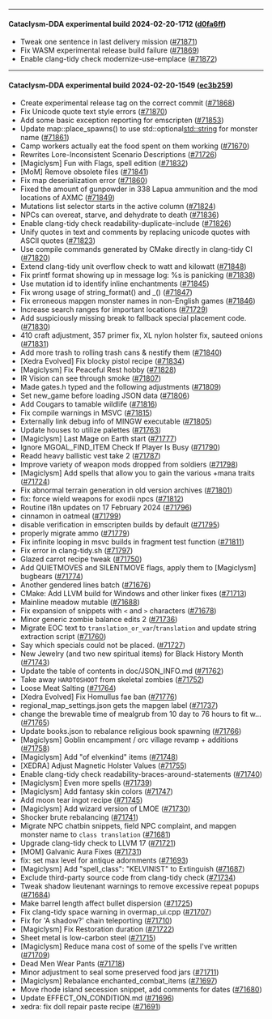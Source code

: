 
---

#### Cataclysm-DDA experimental build 2024-02-20-1712 ([d0fa6ff](https://github.com/CleverRaven/Cataclysm-DDA/releases/tag/cdda-experimental-2024-02-20-1712))

* Tweak one sentence in last delivery mission ([#71871](https://github.com/CleverRaven/Cataclysm-DDA/pull/71871))
* Fix WASM experimental release build failure ([#71869](https://github.com/CleverRaven/Cataclysm-DDA/pull/71869))
* Enable clang-tidy check modernize-use-emplace ([#71872](https://github.com/CleverRaven/Cataclysm-DDA/pull/71872))

---

#### Cataclysm-DDA experimental build 2024-02-20-1549 ([ec3b259](https://github.com/CleverRaven/Cataclysm-DDA/releases/tag/cdda-experimental-2024-02-20-1549))

* Create experimental release tag on the correct commit ([#71868](https://github.com/CleverRaven/Cataclysm-DDA/pull/71868))
* Fix Unicode quote text style errors ([#71870](https://github.com/CleverRaven/Cataclysm-DDA/pull/71870))
* Add some basic exception reporting for emscripten ([#71853](https://github.com/CleverRaven/Cataclysm-DDA/pull/71853))
* Update map::place_spawns() to use std::optional<std::string> for monster name ([#71861](https://github.com/CleverRaven/Cataclysm-DDA/pull/71861))
* Camp workers actually eat the food spent on them working ([#71670](https://github.com/CleverRaven/Cataclysm-DDA/pull/71670))
* Rewrites Lore-Inconsistent Scenario Descriptions ([#71726](https://github.com/CleverRaven/Cataclysm-DDA/pull/71726))
* [Magiclysm] Fun with Flags, spell edition ([#71832](https://github.com/CleverRaven/Cataclysm-DDA/pull/71832))
* [MoM] Remove obsolete files ([#71841](https://github.com/CleverRaven/Cataclysm-DDA/pull/71841))
* Fix map deserialization error ([#71860](https://github.com/CleverRaven/Cataclysm-DDA/pull/71860))
* Fixed the amount of gunpowder in 338 Lapua ammunition and the mod locations of AXMC ([#71849](https://github.com/CleverRaven/Cataclysm-DDA/pull/71849))
* Mutations list selector starts in the active column ([#71824](https://github.com/CleverRaven/Cataclysm-DDA/pull/71824))
* NPCs can overeat, starve, and dehydrate to death ([#71836](https://github.com/CleverRaven/Cataclysm-DDA/pull/71836))
* Enable clang-tidy check readability-duplicate-include ([#71826](https://github.com/CleverRaven/Cataclysm-DDA/pull/71826))
* Unify quotes in text and comments by replacing unicode quotes with ASCII quotes ([#71823](https://github.com/CleverRaven/Cataclysm-DDA/pull/71823))
* Use compile commands generated by CMake directly in clang-tidy CI ([#71820](https://github.com/CleverRaven/Cataclysm-DDA/pull/71820))
* Extend clang-tidy unit overflow check to watt and kilowatt ([#71848](https://github.com/CleverRaven/Cataclysm-DDA/pull/71848))
* Fix printf format showing up in message log: %s is panicking ([#71838](https://github.com/CleverRaven/Cataclysm-DDA/pull/71838))
* Use mutation id to identify inline enchantments ([#71845](https://github.com/CleverRaven/Cataclysm-DDA/pull/71845))
* Fix wrong usage of string_format() and _() ([#71847](https://github.com/CleverRaven/Cataclysm-DDA/pull/71847))
* Fix erroneous mapgen monster names in non-English games ([#71846](https://github.com/CleverRaven/Cataclysm-DDA/pull/71846))
* Increase search ranges for important locations ([#71729](https://github.com/CleverRaven/Cataclysm-DDA/pull/71729))
* Add suspiciously missing break to fallback special placement code. ([#71830](https://github.com/CleverRaven/Cataclysm-DDA/pull/71830))
* 410 craft adjustment, 357 primer fix, XL nylon holster fix, sauteed onions ([#71831](https://github.com/CleverRaven/Cataclysm-DDA/pull/71831))
* Add more trash to rolling trash cans & nestify them ([#71840](https://github.com/CleverRaven/Cataclysm-DDA/pull/71840))
* [Xedra Evolved] Fix blocky pistol recipe ([#71834](https://github.com/CleverRaven/Cataclysm-DDA/pull/71834))
* [Magiclysm] Fix Peaceful Rest hobby ([#71828](https://github.com/CleverRaven/Cataclysm-DDA/pull/71828))
* IR Vision can see through smoke ([#71807](https://github.com/CleverRaven/Cataclysm-DDA/pull/71807))
* Made gates.h typed and the following adjustments ([#71809](https://github.com/CleverRaven/Cataclysm-DDA/pull/71809))
* Set new_game before loading JSON data ([#71806](https://github.com/CleverRaven/Cataclysm-DDA/pull/71806))
* Add Cougars to tamable wildlife ([#71816](https://github.com/CleverRaven/Cataclysm-DDA/pull/71816))
* Fix compile warnings in MSVC ([#71815](https://github.com/CleverRaven/Cataclysm-DDA/pull/71815))
* Externally link debug info of MINGW executable ([#71805](https://github.com/CleverRaven/Cataclysm-DDA/pull/71805))
* Update houses to utilize palettes ([#71763](https://github.com/CleverRaven/Cataclysm-DDA/pull/71763))
* [Magiclysm] Last Mage on Earth start ([#71777](https://github.com/CleverRaven/Cataclysm-DDA/pull/71777))
* Ignore MGOAL_FIND_ITEM Check If Player Is Busy ([#71790](https://github.com/CleverRaven/Cataclysm-DDA/pull/71790))
* Readd heavy ballistic vest take 2 ([#71787](https://github.com/CleverRaven/Cataclysm-DDA/pull/71787))
* Improve variety of weapon mods dropped from soldiers ([#71798](https://github.com/CleverRaven/Cataclysm-DDA/pull/71798))
* [Magiclysm] Add spells that allow you to gain the various +mana traits ([#71724](https://github.com/CleverRaven/Cataclysm-DDA/pull/71724))
* Fix abnormal terrain generation in old version archives ([#71801](https://github.com/CleverRaven/Cataclysm-DDA/pull/71801))
* fix: force wield weapons for exodii npcs ([#71812](https://github.com/CleverRaven/Cataclysm-DDA/pull/71812))
* Routine i18n updates on 17 February 2024 ([#71796](https://github.com/CleverRaven/Cataclysm-DDA/pull/71796))
* cinnamon in oatmeal ([#71799](https://github.com/CleverRaven/Cataclysm-DDA/pull/71799))
* disable verification in emscripten builds by default ([#71795](https://github.com/CleverRaven/Cataclysm-DDA/pull/71795))
* properly migrate ammo ([#71779](https://github.com/CleverRaven/Cataclysm-DDA/pull/71779))
* Fix infinite looping in msvc builds in fragment test function ([#71811](https://github.com/CleverRaven/Cataclysm-DDA/pull/71811))
* Fix error in clang-tidy.sh ([#71797](https://github.com/CleverRaven/Cataclysm-DDA/pull/71797))
* Glazed carrot recipe tweak ([#71750](https://github.com/CleverRaven/Cataclysm-DDA/pull/71750))
* Add QUIETMOVES and SILENTMOVE flags, apply them to [Magiclysm] bugbears ([#71774](https://github.com/CleverRaven/Cataclysm-DDA/pull/71774))
* Another gendered lines batch ([#71676](https://github.com/CleverRaven/Cataclysm-DDA/pull/71676))
* CMake: Add LLVM build for Windows and other linker fixes ([#71713](https://github.com/CleverRaven/Cataclysm-DDA/pull/71713))
* Mainline meadow mutable ([#71688](https://github.com/CleverRaven/Cataclysm-DDA/pull/71688))
* Fix expansion of snippets with `<` and `>` characters ([#71678](https://github.com/CleverRaven/Cataclysm-DDA/pull/71678))
* Minor generic zombie balance edits 2 ([#71736](https://github.com/CleverRaven/Cataclysm-DDA/pull/71736))
* Migrate EOC text to `translation_or_var`/`translation` and update string extraction script ([#71760](https://github.com/CleverRaven/Cataclysm-DDA/pull/71760))
* Say which specials could not be placed. ([#71727](https://github.com/CleverRaven/Cataclysm-DDA/pull/71727))
* New Jewelry (and two new spiritual items) for Black History Month ([#71743](https://github.com/CleverRaven/Cataclysm-DDA/pull/71743))
* Update the table of contents in doc/JSON_INFO.md ([#71762](https://github.com/CleverRaven/Cataclysm-DDA/pull/71762))
* Take away ``HARDTOSHOOT`` from skeletal zombies ([#71752](https://github.com/CleverRaven/Cataclysm-DDA/pull/71752))
* Loose Meat Salting ([#71764](https://github.com/CleverRaven/Cataclysm-DDA/pull/71764))
* [Xedra Evolved] Fix Homullus fae ban ([#71776](https://github.com/CleverRaven/Cataclysm-DDA/pull/71776))
* regional_map_settings.json gets the mapgen label ([#71737](https://github.com/CleverRaven/Cataclysm-DDA/pull/71737))
* change the brewable time of mealgrub from 10 day to 76 hours to fit w… ([#71765](https://github.com/CleverRaven/Cataclysm-DDA/pull/71765))
* Update books.json to rebalance religious book spawning ([#71766](https://github.com/CleverRaven/Cataclysm-DDA/pull/71766))
* [Magiclysm] Goblin encampment / orc village revamp + additions ([#71758](https://github.com/CleverRaven/Cataclysm-DDA/pull/71758))
* [Magiclysm] Add "of elvenkind" items ([#71748](https://github.com/CleverRaven/Cataclysm-DDA/pull/71748))
* [XEDRA] Adjust Magnetic Holster Values ([#71755](https://github.com/CleverRaven/Cataclysm-DDA/pull/71755))
* Enable clang-tidy check readability-braces-around-statements ([#71740](https://github.com/CleverRaven/Cataclysm-DDA/pull/71740))
* [Magiclysm] Even more spells ([#71739](https://github.com/CleverRaven/Cataclysm-DDA/pull/71739))
* [Magiclysm] Add fantasy skin colors  ([#71747](https://github.com/CleverRaven/Cataclysm-DDA/pull/71747))
* Add moon tear ingot recipe ([#71745](https://github.com/CleverRaven/Cataclysm-DDA/pull/71745))
* [Magiclysm] Add wizard version of LMOE ([#71730](https://github.com/CleverRaven/Cataclysm-DDA/pull/71730))
* Shocker brute rebalancing ([#71741](https://github.com/CleverRaven/Cataclysm-DDA/pull/71741))
* Migrate NPC chatbin snippets, field NPC complaint, and mapgen monster name to `class translation` ([#71681](https://github.com/CleverRaven/Cataclysm-DDA/pull/71681))
* Upgrade clang-tidy check to LLVM 17 ([#71721](https://github.com/CleverRaven/Cataclysm-DDA/pull/71721))
* [MOM] Galvanic Aura Fixes ([#71731](https://github.com/CleverRaven/Cataclysm-DDA/pull/71731))
* fix: set max level for antique adornments ([#71693](https://github.com/CleverRaven/Cataclysm-DDA/pull/71693))
* [Magiclysm] Add "spell_class": "KELVINIST" to Extinguish ([#71687](https://github.com/CleverRaven/Cataclysm-DDA/pull/71687))
* Exclude third-party source code from clang-tidy check ([#71734](https://github.com/CleverRaven/Cataclysm-DDA/pull/71734))
* Tweak shadow lieutenant warnings to remove excessive repeat popups ([#71684](https://github.com/CleverRaven/Cataclysm-DDA/pull/71684))
* Make barrel length affect bullet dispersion ([#71725](https://github.com/CleverRaven/Cataclysm-DDA/pull/71725))
* Fix clang-tidy space warning in overmap_ui.cpp ([#71707](https://github.com/CleverRaven/Cataclysm-DDA/pull/71707))
* Fix for 'A shadow?' chain teleporting ([#71710](https://github.com/CleverRaven/Cataclysm-DDA/pull/71710))
* [Magiclysm] Fix Restoration duration ([#71722](https://github.com/CleverRaven/Cataclysm-DDA/pull/71722))
* Sheet metal is low-carbon steel ([#71715](https://github.com/CleverRaven/Cataclysm-DDA/pull/71715))
* [Magiclysm] Reduce mana cost of some of the spells I've written ([#71709](https://github.com/CleverRaven/Cataclysm-DDA/pull/71709))
* Dead Men Wear Pants ([#71718](https://github.com/CleverRaven/Cataclysm-DDA/pull/71718))
* Minor adjustment to seal some preserved food jars ([#71711](https://github.com/CleverRaven/Cataclysm-DDA/pull/71711))
* [Magiclysm] Rebalance enchanted_combat_items ([#71697](https://github.com/CleverRaven/Cataclysm-DDA/pull/71697))
* Move rhode island secession snippet, add comments for dates ([#71680](https://github.com/CleverRaven/Cataclysm-DDA/pull/71680))
* Update EFFECT_ON_CONDITION.md ([#71696](https://github.com/CleverRaven/Cataclysm-DDA/pull/71696))
* xedra: fix doll repair paste recipe ([#71691](https://github.com/CleverRaven/Cataclysm-DDA/pull/71691))
